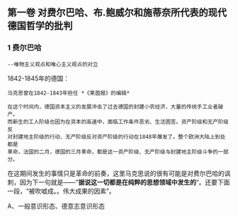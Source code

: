 

## **第一卷  对费尔巴哈、布.鲍威尔和施蒂奈所代表的现代德国哲学的批判**

### 1  费尔巴哈

    --唯物主义观点和唯心主义观点的对立

  1842-1845年的德国：

    马克思曾在1842-1843年担任 *《莱茵报》的编辑*
    
    在这个时间内，德国资本主义的发展冲击了过去德国的封建小农经济，大量的传统手工业者破产。
    而新生的工人阶级也因为在资本的高速中，面临工作条件恶劣、生活困苦。资产阶级和无产阶级反
    对封建地主阶级的行动、无产阶级反对资产阶级的行动在1848年爆发了。整个欧洲大陆上到处都是
    革命，法国的二月，德国的三月革命，都是这一资产阶级、无产阶级与封建地主阶级斗争的一部分。

在这期间发生的事情只是革命的前奏，这里马克思说的很有可能是对费尔巴哈的讽刺，因为下一句就是——”**据说这一切都是在纯粹的思想领域中发生的**“。还要下面一段，“被吹嘘成。。伟大成果的因素”。

A、一般意识形态、德意志意识形态
